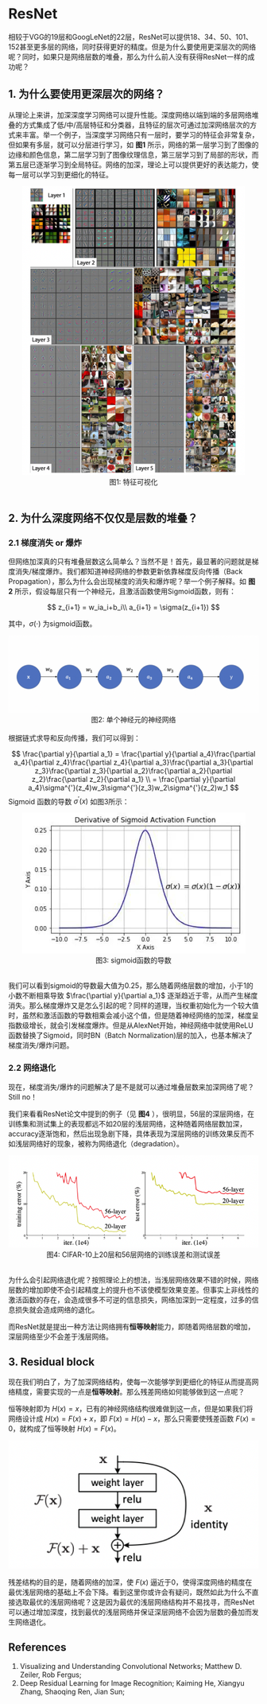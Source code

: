 # ResNet

相较于VGG的19层和GoogLeNet的22层，ResNet可以提供18、34、50、101、152甚至更多层的网络，同时获得更好的精度。但是为什么要使用更深层次的网络呢？同时，如果只是网络层数的堆叠，那么为什么前人没有获得ResNet一样的成功呢？

## 1. 为什么要使用更深层次的网络？

从理论上来讲，加深深度学习网络可以提升性能。深度网络以端到端的多层网络堆叠的方式集成了低/中/高层特征和分类器，且特征的层次可通过加深网络层次的方式来丰富。举一个例子，当深度学习网络只有一层时，要学习的特征会非常复杂，但如果有多层，就可以分层进行学习，如 **图1** 所示，网络的第一层学习到了图像的边缘和颜色信息，第二层学习到了图像纹理信息，第三层学习到了局部的形状，而第五层已逐渐学习到全局特征。网络的加深，理论上可以提供更好的表达能力，使每一层可以学习到更细化的特征。

<center><img src="https://github.com/ZhangHandi/images-for-paddledocs/blob/main/images/deep%20learning/ResNet/feature_map_visualization.png?raw=true" alt="feature_map_visualization" style="zoom:80%;" /></center>

<center>
  图1: 特征可视化
  <br></br>
</center>

## 2. 为什么深度网络不仅仅是层数的堆叠？

### 2.1 梯度消失 or 爆炸

但网络加深真的只有堆叠层数这么简单么？当然不是！首先，最显著的问题就是梯度消失/梯度爆炸。我们都知道神经网络的参数更新依靠梯度反向传播（Back Propagation），那么为什么会出现梯度的消失和爆炸呢？举一个例子解释。如 **图2** 所示，假设每层只有一个神经元，且激活函数使用Sigmoid函数，则有：


$$
z_{i+1} = w_ia_i+b_i\\
a_{i+1} = \sigma(z_{i+1})
$$


其中，$\sigma(\cdot)$ 为sigmoid函数。

<center><img src="https://github.com/ZhangHandi/images-for-paddledocs/blob/main/images/deep%20learning/ResNet/single_neuronal_network.png?raw=true" style="zoom:80%;" /></center>

<center>
  图2: 单个神经元的神经网络
  <br></br>
</center>
根据链式求导和反向传播，我们可以得到：


$$
\frac{\partial y}{\partial a_1} = \frac{\partial y}{\partial a_4}\frac{\partial a_4}{\partial z_4}\frac{\partial z_4}{\partial a_3}\frac{\partial a_3}{\partial z_3}\frac{\partial z_3}{\partial a_2}\frac{\partial a_2}{\partial z_2}\frac{\partial z_2}{\partial a_1} \\
= \frac{\partial y}{\partial a_4}\sigma^{'}(z_4)w_3\sigma^{'}(z_3)w_2\sigma^{'}(z_2)w_1
$$
Sigmoid 函数的导数 $\sigma^{'}(x)$ 如图3所示：

<center><img src="https://github.com/ZhangHandi/images-for-paddledocs/blob/main/images/deep%20learning/ResNet/sigmoid_derivation.png?raw=true" alt="sigmoid_derivation" /></center>

<center>
  图3: sigmoid函数的导数
  <br></br>
</center>

我们可以看到sigmoid的导数最大值为0.25，那么随着网络层数的增加，小于1的小数不断相乘导致 $\frac{\partial y}{\partial a_1}$ 逐渐趋近于零，从而产生梯度消失。那么梯度爆炸又是怎么引起的呢？同样的道理，当权重初始化为一个较大值时，虽然和激活函数的导数相乘会减小这个值，但是随着神经网络的加深，梯度呈指数级增长，就会引发梯度爆炸。但是从AlexNet开始，神经网络中就使用ReLU函数替换了Sigmoid，同时BN（Batch Normalization)层的加入，也基本解决了梯度消失/爆炸问题。

### 2.2 网络退化

现在，梯度消失/爆炸的问题解决了是不是就可以通过堆叠层数来加深网络了呢？Still no！

我们来看看ResNet论文中提到的例子（见 **图4** ），很明显，56层的深层网络，在训练集和测试集上的表现都远不如20层的浅层网络，这种随着网络层数加深，accuracy逐渐饱和，然后出现急剧下降，具体表现为深层网络的训练效果反而不如浅层网络好的现象，被称为网络退化（degradation）。

<center><img src="https://github.com/ZhangHandi/images-for-paddledocs/blob/main/images/deep%20learning/ResNet/error_in_CIFAR10.png?raw=true" alt="error_in_CIFAR10" /></center>

<center>
  图4: CIFAR-10上20层和56层网络的训练误差和测试误差
  <br></br>
</center>

为什么会引起网络退化呢？按照理论上的想法，当浅层网络效果不错的时候，网络层数的增加即使不会引起精度上的提升也不该使模型效果变差。但事实上非线性的激活函数的存在，会造成很多不可逆的信息损失，网络加深到一定程度，过多的信息损失就会造成网络的退化。

而ResNet就是提出一种方法让网络拥有**恒等映射**能力，即随着网络层数的增加，深层网络至少不会差于浅层网络。

## 3. Residual block

现在我们明白了，为了加深网络结构，使每一次能够学到更细化的特征从而提高网络精度，需要实现的一点是**恒等映射**。那么残差网络如何能够做到这一点呢？

恒等映射即为 $H(x) = x$，已有的神经网络结构很难做到这一点，但是如果我们将网络设计成 $H(x) = F(x) + x$，即 $F(x) = H(x) - x$，那么只需要使残差函数 $F(x) = 0$，就构成了恒等映射 $H(x) = F(x)$。

<center><img src="https://github.com/ZhangHandi/images-for-paddledocs/blob/main/images/deep%20learning/ResNet/residual_block.png?raw=true" alt="residual_block" /></center>

残差结构的目的是，随着网络的加深，使 $F(x)$ 逼近于0，使得深度网络的精度在最优浅层网络的基础上不会下降。看到这里你或许会有疑问，既然如此为什么不直接选取最优的浅层网络呢？这是因为最优的浅层网络结构并不易找寻，而ResNet可以通过增加深度，找到最优的浅层网络并保证深层网络不会因为层数的叠加而发生网络退化。

## References

1. Visualizing and Understanding Convolutional Networks; Matthew D. Zeiler, Rob Fergus; 
2. Deep Residual Learning for Image Recognition; Kaiming He, Xiangyu Zhang, Shaoqing Ren, Jian Sun;
